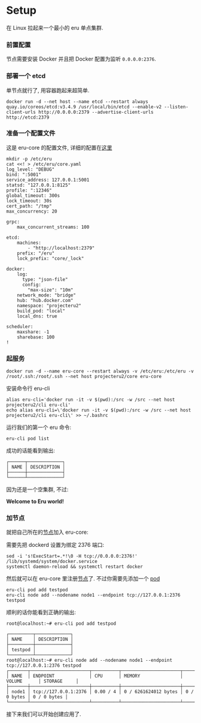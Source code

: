 # Setup

在 Linux 拉起来一个最小的 eru 单点集群.

### 前置配置

节点需要安装 Docker 并且把 Docker 配置为监听 `0.0.0.0:2376`.

### 部署一个 etcd

单节点就行了, 用容器跑起来超简单.

```
docker run -d --net host --name etcd --restart always quay.io/coreos/etcd:v3.4.9 /usr/local/bin/etcd --enable-v2 --listen-client-urls http://0.0.0.0:2379 --advertise-client-urls http://etcd:2379
```

### 准备一个配置文件

这是 eru-core 的配置文件, 详细的配置在[这里](https://github.com/projecteru2/core/blob/master/core.yaml.sample)

```
mkdir -p /etc/eru
cat <<! > /etc/eru/core.yaml
log_level: "DEBUG"
bind: ":5001"
service_address: 127.0.0.1:5001
statsd: "127.0.0.1:8125"
profile: ":12346"
global_timeout: 300s
lock_timeout: 30s
cert_path: "/tmp"
max_concurrency: 20

grpc:
    max_concurrent_streams: 100

etcd:
    machines:
        - "http://localhost:2379"
    prefix: "/eru"
    lock_prefix: "core/_lock"

docker:
    log:
      type: "json-file"
      config:
        "max-size": "10m"
    network_mode: "bridge"
    hub: "hub.docker.com"
    namespace: "projecteru2"
    build_pod: "local"
    local_dns: true

scheduler:
    maxshare: -1
    sharebase: 100
!
```

### 起服务

```
docker run -d --name eru-core --restart always -v /etc/eru:/etc/eru -v /root/.ssh:/root/.ssh --net host projecteru2/core eru-core
```

安装命令行 eru-cli

```
alias eru-cli='docker run -it -v $(pwd):/src -w /src --net host projecteru2/cli eru-cli'
echo alias eru-cli=\'docker run -it -v $(pwd):/src -w /src --net host projecteru2/cli eru-cli\' >> ~/.bashrc
```

运行我们的第一个 eru 命令:

```
eru-cli pod list
```

成功的话能看到输出:

```
┌──────┬─────────────┐
│ NAME │ DESCRIPTION │
├──────┼─────────────┤
└──────┴─────────────┘
```

因为还是一个空集群, 不过:

**Welcome to Eru world!**

### 加节点

就把自己所在的[节点](https://book.eru.sh/conception/node)加入 eru-core:

需要先把 dockerd 设置为绑定 2376 端口:

```
sed -i 's!ExecStart=.*!\0 -H tcp://0.0.0.0:2376!' /lib/systemd/system/docker.service
systemctl daemon-reload && systemctl restart docker
```

然后就可以在 eru-core 里注册[节点](https://book.eru.sh/conception/node)了. 不过你需要先添加一个 [pod](https://book.eru.sh/conception/pod)

```
eru-cli pod add testpod
eru-cli node add --nodename node1 --endpoint tcp://127.0.0.1:2376 testpod
```

顺利的话你能看到正确的输出:

```
root@localhost:~# eru-cli pod add testpod

┌─────────┬─────────────┐
│ NAME    │ DESCRIPTION │
├─────────┼─────────────┤
│ testpod │             │
└─────────┴─────────────┘
root@localhost:~# eru-cli node add --nodename node1 --endpoint tcp://127.0.0.1:2376 testpod
┌───────┬──────────────────────┬──────────┬──────────────────────┬─────────────┬─────────────┐
│ NAME  │ ENDPOINT             │ CPU      │ MEMORY               │ VOLUME      │ STORAGE     │
├───────┼──────────────────────┼──────────┼──────────────────────┼─────────────┼─────────────┤
│ node1 │ tcp://127.0.0.1:2376 │ 0.00 / 4 │ 0 / 6261624012 bytes │ 0 / 0 bytes │ 0 / 0 bytes │
└───────┴──────────────────────┴──────────┴──────────────────────┴─────────────┴─────────────┘
```

接下来我们可以开始创建应用了.

